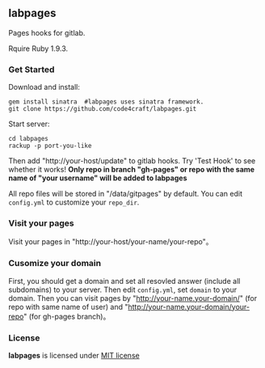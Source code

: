 labpages
------------
Pages hooks for gitlab.

Rquire Ruby 1.9.3.

### Get Started

Download and install:
	
	gem install sinatra  #labpages uses sinatra framework.
	git clone https://github.com/code4craft/labpages.git
	
Start server:

	cd labpages
	rackup -p port-you-like

Then add "http://your-host/update" to gitlab hooks. Try 'Test Hook' to see whether it works! **Only repo in branch "gh-pages" or repo with the same name of "your username" will be added to labpages**

All repo files will be stored in "/data/gitpages" by default. You can edit `config.yml` to customize your `repo_dir`. 

### Visit your pages

Visit your pages in "http://your-host/your-name/your-repo"。

### Cusomize your domain

First, you should get a domain and set all resovled answer (include all subdomains) to your server. Then edit `config.yml`, set `domain` to your domain. Then you can visit pages by "http://your-name.your-domain/" (for repo with same name of user) and "http://your-name.your-domain/your-repo" (for gh-pages branch)。


### License

**labpages** is licensed under [MIT license](http://opensource.org/licenses/MIT)